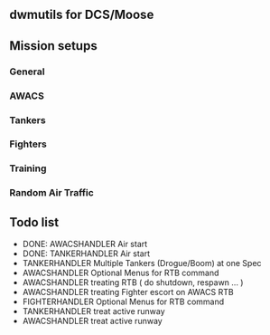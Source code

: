 
## dwmutils for DCS/Moose

## Mission setups

### General

### AWACS

### Tankers

### Fighters

### Training

### Random Air Traffic



## Todo list

- DONE: AWACSHANDLER Air start
- DONE: TANKERHANDLER Air start
- TANKERHANDLER Multiple Tankers (Drogue/Boom) at one Spec
- AWACSHANDLER Optional Menus for RTB command
- AWACSHANDLER treating RTB ( do shutdown, respawn ... )
- AWACSHANDLER treating Fighter escort on AWACS RTB
- FIGHTERHANDLER Optional Menus for RTB command
- TANKERHANDLER treat active runway
- AWACSHANDLER treat active runway
